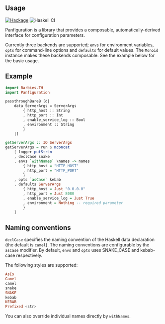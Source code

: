 Usage
----

[![Hackage](https://img.shields.io/hackage/v/panfiguration.svg)](https://hackage.haskell.org/package/panfiguration)
![Haskell CI](https://github.com/herp-inc/panfiguration/workflows/Haskell%20CI/badge.svg)

Panfiguration is a library that provides a composable, automatically-derived interface for configuration parameters.

Currently three backends are supported; `envs` for environment variables, `opts` for command-line options and `defaults` for default values.
The `Monoid` instance makes these backends composable. See the example below for the basic usage.

Example
----

```haskell
import Barbies.TH
import Panfiguration

passthroughBareB [d|
    data ServerArgs = ServerArgs
        { http_host :: String
        , http_port :: Int
        , enable_service_log :: Bool
        , environment :: String
        }
    |]

getServerArgs :: IO ServerArgs
getServerArgs = run $ mconcat
    [ logger putStrLn
    , declCase snake
    , envs `withNames` \names -> names
        { http_host = "HTTP_HOST"
        , http_port = "HTTP_PORT"
        }
    , opts `asCase` kebab
    , defaults ServerArgs
        { http_host = Just "0.0.0.0"
        , http_port = Just 8080
        , enable_service_log = Just True
        , environment = Nothing -- required parameter
        }
    ]
```

Naming conventions
----

`declCase` specifies the naming convention of the Haskell data declaration (the default is `camel`).
The naming conventions are configurable by the `asCase` modifier.
By default, `envs` and `opts` uses SNAKE_CASE and kebab-case respectively.

The following styles are supported:

```haskell
AsIs
Camel
camel
snake
SNAKE
kebab
KEBAB
Prefixed <str>
```

You can also override individual names directly by `withNames`.
